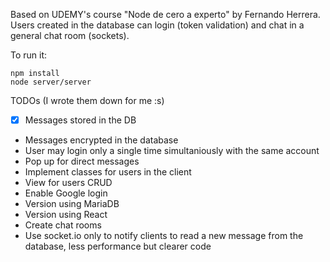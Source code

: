 Based on UDEMY's course "Node de cero a experto" by Fernando Herrera. Users created in the database can login (token validation) and chat in a general chat room (sockets).

To run it:

```
npm install
node server/server
```

TODOs (I wrote them down for me :s)

- [x] Messages stored in the DB
- Messages encrypted in the database
- User may login only a single time simultaniously with the same account
- Pop up for direct messages
- Implement classes for users in the client
- View for users CRUD
- Enable Google login
- Version using MariaDB
- Version using React
- Create chat rooms
- Use socket.io only to notify clients to read a new message from the database, less performance but clearer code
